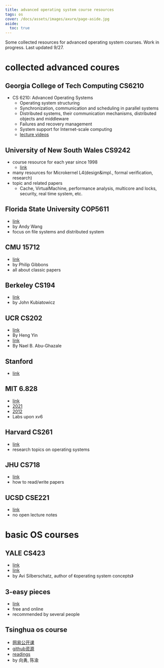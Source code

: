 ```yaml
---
title: advanced operating system course resources
tags: os
cover: /docs/assets/images/axure/page-aside.jpg
aside:
  toc: true
---
```


Some collected resources for advanced operating system courses. Work in progress.
Last updated 9/27.

<!--more-->

# collected advanced coures

## Georgia College of Tech Computing CS6210

- CS 6210: Advanced Operating Systems
    - Operating system structuring
    - Synchronization, communication and scheduling in parallel systems
    - Distributed systems, their communication mechanisms, distributed objects and middleware
    - Failures and recovery management
    - System support for Internet-scale computing
    - [lecture videos](https://omscs.gatech.edu/cs-6210-advanced-operating-systems-course-videos)

## University of New South Wales CS9242

- course resource for each year since 1998
    - [link](http://www.cse.unsw.edu.au/~cs9242/current/)
- many resources for Microkernel L4(design&impl., formal verification, research)
- topic and related papers
    - Cache, VirtualMachine, performance analysis, multicore and locks, security, real time system, etc.

## Florida State University COP5611
   
- [link](https://www.cs.fsu.edu/~awang/courses/cop5611_s2020/)
- by Andy Wang
- focus on file systems and distributed system

## CMU 15712

- [link](https://www.cs.cmu.edu/~15712/)
- by Philip Gibbons
- all about classic papers

## Berkeley CS194

- [link](https://people.eecs.berkeley.edu/~kubitron/courses/cs194-24-S14/index_lectures.html)
- by John Kubiatowicz

## UCR CS202

- [link](https://www.cs.ucr.edu/~heng/teaching/cs202-fall17/)
- By Heng Yin
- [link](https://www.cs.ucr.edu/~nael/cs202/sched.html)
- By Nael B. Abu-Ghazale

## Stanford

- [link](https://www.scs.stanford.edu/nyu/04fa/)

## MIT 6.828

- [link](https://ocw.mit.edu/courses/electrical-engineering-and-computer-science/6-828-operating-system-engineering-fall-2012/lecture-notes-and-readings/)
- [2021](https://pdos.csail.mit.edu/6.828/2021/schedule.html)
- [2012](https://pdos.csail.mit.edu/6.828/2012/schedule.html)
- Labs upon xv6

## Harvard CS261

- [link](https://read.seas.harvard.edu/cs261/2021/)
- research topics on operating systems

## JHU CS718

- [link](https://www.cs.jhu.edu/~huang/cs718/spring18/index.html)
- how to read/write papers 

## UCSD CSE221

- [link](https://cseweb.ucsd.edu/classes/wi20/cse221-a/readings.html)
- no open lecture notes

# basic OS courses

## YALE CS423

- [link](https://zoo.cs.yale.edu/classes/cs423/index.html)
- [link](https://codex.cs.yale.edu/avi/os-book/OS10/index.html)
- by Avi Silberschatz, author of 《operating system concepts》

## 3-easy pieces

- [link](http://pages.cs.wisc.edu/~remzi/OSTEP/)
- free and online
- recommended by several people

## Tsinghua os course

- [网易公开课](https://open.163.com/newview/movie/free?pid=UERO6C13E&mid=JERO6C13U)
- [github资源](https://github.com/chyyuu/os_course_info)
- [readings](https://github.com/chyyuu/aos_course_info/blob/master/readinglist.md)
- by 向勇, 陈渝
